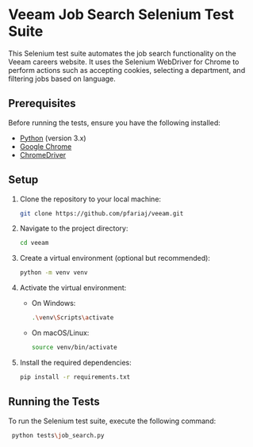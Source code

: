 # Veeam Job Search Selenium Test Suite

This Selenium test suite automates the job search functionality on the Veeam careers website. 
It uses the Selenium WebDriver for Chrome to perform actions such as accepting cookies, selecting a department, and filtering jobs based on language.

## Prerequisites

Before running the tests, ensure you have the following installed:

- [Python](https://www.python.org/downloads/) (version 3.x)
- [Google Chrome](https://www.google.com/chrome/)
- [ChromeDriver](https://sites.google.com/chromium.org/driver/)

## Setup

1. Clone the repository to your local machine:

    ```bash
    git clone https://github.com/pfariaj/veeam.git
    ```

2. Navigate to the project directory:

    ```bash
    cd veeam
    ```

3. Create a virtual environment (optional but recommended):

    ```bash
    python -m venv venv
    ```

4. Activate the virtual environment:

    - On Windows:

        ```bash
        .\venv\Scripts\activate
        ```

    - On macOS/Linux:

        ```bash
        source venv/bin/activate
        ```

5. Install the required dependencies:

    ```bash
    pip install -r requirements.txt
    ```

## Running the Tests

To run the Selenium test suite, execute the following command:

```bash
 python tests\job_search.py
